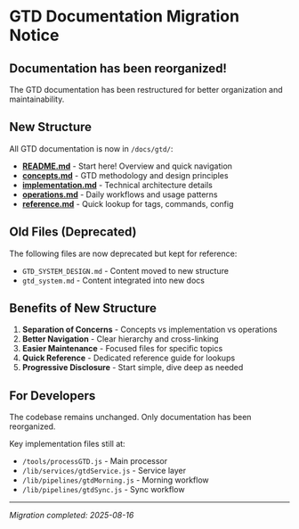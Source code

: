 # GTD Documentation Migration Notice

## Documentation has been reorganized!

The GTD documentation has been restructured for better organization and maintainability.

## New Structure

All GTD documentation is now in `/docs/gtd/`:

- **[README.md](gtd/README.md)** - Start here! Overview and quick navigation
- **[concepts.md](gtd/concepts.md)** - GTD methodology and design principles  
- **[implementation.md](gtd/implementation.md)** - Technical architecture details
- **[operations.md](gtd/operations.md)** - Daily workflows and usage patterns
- **[reference.md](gtd/reference.md)** - Quick lookup for tags, commands, config

## Old Files (Deprecated)

The following files are now deprecated but kept for reference:
- `GTD_SYSTEM_DESIGN.md` - Content moved to new structure
- `gtd_system.md` - Content integrated into new docs

## Benefits of New Structure

1. **Separation of Concerns** - Concepts vs implementation vs operations
2. **Better Navigation** - Clear hierarchy and cross-linking
3. **Easier Maintenance** - Focused files for specific topics
4. **Quick Reference** - Dedicated reference guide for lookups
5. **Progressive Disclosure** - Start simple, dive deep as needed

## For Developers

The codebase remains unchanged. Only documentation has been reorganized.

Key implementation files still at:
- `/tools/processGTD.js` - Main processor
- `/lib/services/gtdService.js` - Service layer
- `/lib/pipelines/gtdMorning.js` - Morning workflow
- `/lib/pipelines/gtdSync.js` - Sync workflow

---

*Migration completed: 2025-08-16*
